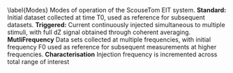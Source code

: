 \label{Modes} Modes of operation of the ScouseTom EIT system. **Standard:** Initial dataset collected at time T0, used as reference for subsequent datasets. **Triggered:** Current continuously injected simultaneous to multiple stimuli, with full dZ signal obtained through coherent averaging. **MutliFrequency** Data sets collected at multiple frequencies, with initial frequency F0 used as reference for subsequent measurements at higher frequencies. **Characterisation** Injection frequency is incremented across total range of interest 
